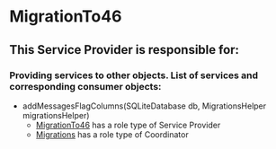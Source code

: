 # MigrationTo46
## This Service Provider is responsible for:
### Providing services to other objects. List of services and corresponding consumer objects: 
* addMessagesFlagColumns(SQLiteDatabase db, MigrationsHelper migrationsHelper)
	* [MigrationTo46](../ServiceProviders/MigrationTo46.md) has a role type of Service Provider
	* [Migrations](../Coordinators/Migrations.md) has a role type of Coordinator
